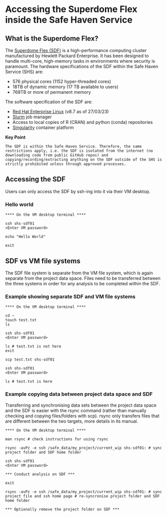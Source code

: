 # Accessing the Superdome Flex inside the Safe Haven Service

## What is the Superdome Flex?

The [Superdome Flex (SDF)](https://www.hpe.com/psnow/doc/a00026242enw) is a high-performance computing cluster manufactured by Hewlett Packard Enterprise. It has been designed to handle multi-core, high-memory tasks in environments where security is paramount. The hardware specifications of the SDF within the Safe Haven Service (SHS) are:

- 576 physical cores (1152 hyper-threaded cores)
- 18TB of dynamic memory (17 TB available to users)
- 768TB or more of permanent memory

The software specification of the SDF are:

- [Red Hat Enterprise Linux](https://access.redhat.com/documentation/en-us/red_hat_enterprise_linux/8/html/8.7_release_notes/index) (v8.7 as of 27/03/23)
- [Slurm](https://slurm.schedmd.com/quickstart.html) job manager
- Access to local copies of R (CRAN) and python (conda) repositories
- [Singularity](https://docs.sylabs.io/guides/3.5/user-guide/introduction.html) container platform



**Key Point** 

`The SDF is within the Safe Haven Service. Therefore, the same restrictions apply, i.e. the SDF is isolated from the internet (no downloading code from public GitHub repos) and copying/recording/extracting anything on the SDF outside of the SHS is strictly prohibited unless through approved processes.`

## Accessing the SDF

Users can only access the SDF by ssh-ing into it via their VM desktop. 

### Hello world

	**** On the VM desktop terminal ****

	ssh shs-sdf01
	<Enter VM password>

	echo "Hello World"
	
	exit

## SDF vs VM file systems

The SDF file system is separate from the VM file system, which is again separate from the project data space. Files need to be transferred between the three systems in order for any analysis to be completed within the SDF.

### Example showing separate SDF and VM file systems

	**** On the VM desktop terminal ****
	
	cd ~ 
	touch test.txt
	ls

	ssh shs-sdf01
	<Enter VM password>

	ls # test.txt is not here
	exit

	scp test.txt shs-sdf01

	ssh shs-sdf01
	<Enter VM password>
	
	ls # test.txt is here

### Example copying data between project data space and SDF

Transferring and synchronising data sets between the project data space and the SDF is easier with the rsync command (rather than manually checking and copying files/folders with scp). rsync only transfers files that are different between the two targets, more details in its manual.

	**** On the VM desktop terminal ****

	man rsync # check instructions for using rsync

	rsync -avPz -e ssh /safe_data/my_project/current_wip shs-sdf01: # sync project folder and SDF home folder
	
	ssh shs-sdf01
	<Enter VM password>

	*** Conduct analysis on SDF ***

	exit

	rsync -avPz -e ssh /safe_data/my_project/current_wip shs-sdf01: # sync project file and ssh home page # re-syncronise project folder and SDF home folder

	*** Optionally remove the project folder on SDF ***
